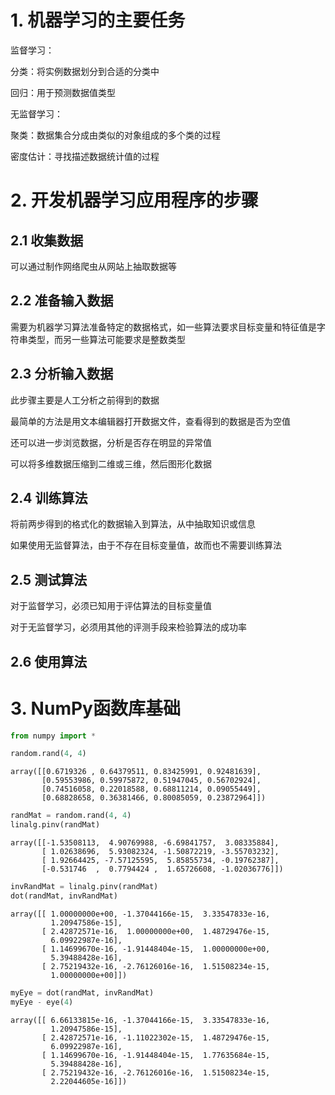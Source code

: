 # 1. 机器学习的主要任务

监督学习：

分类：将实例数据划分到合适的分类中

回归：用于预测数据值类型
       
无监督学习：

聚类：数据集合分成由类似的对象组成的多个类的过程
        
密度估计：寻找描述数据统计值的过程  
 

# 2. 开发机器学习应用程序的步骤

## 2.1 收集数据

可以通过制作网络爬虫从网站上抽取数据等

## 2.2 准备输入数据

需要为机器学习算法准备特定的数据格式，如一些算法要求目标变量和特征值是字符串类型，而另一些算法可能要求是整数类型

## 2.3 分析输入数据

此步骤主要是人工分析之前得到的数据

最简单的方法是用文本编辑器打开数据文件，查看得到的数据是否为空值

还可以进一步浏览数据，分析是否存在明显的异常值

可以将多维数据压缩到二维或三维，然后图形化数据

## 2.4 训练算法

将前两步得到的格式化的数据输入到算法，从中抽取知识或信息

如果使用无监督算法，由于不存在目标变量值，故而也不需要训练算法

## 2.5 测试算法

对于监督学习，必须已知用于评估算法的目标变量值

对于无监督学习，必须用其他的评测手段来检验算法的成功率

## 2.6 使用算法

# 3. NumPy函数库基础


```python
from numpy import *

random.rand(4, 4)
```




    array([[0.6719326 , 0.64379511, 0.83425991, 0.92481639],
           [0.59553986, 0.59975872, 0.51947045, 0.56702924],
           [0.74516058, 0.22018588, 0.68811214, 0.09055449],
           [0.68828658, 0.36381466, 0.80085059, 0.23872964]])




```python
randMat = random.rand(4, 4)
linalg.pinv(randMat)
```




    array([[-1.53508113,  4.90769988, -6.69841757,  3.08335884],
           [ 1.02638696,  5.93082324, -1.50872219, -3.55703232],
           [ 1.92664425, -7.57125595,  5.85855734, -0.19762387],
           [-0.531746  ,  0.7794424 ,  1.65726608, -1.02036776]])




```python
invRandMat = linalg.pinv(randMat)
dot(randMat, invRandMat)
```




    array([[ 1.00000000e+00, -1.37044166e-15,  3.33547833e-16,
             1.20947586e-15],
           [ 2.42872571e-16,  1.00000000e+00,  1.48729476e-15,
             6.09922987e-16],
           [ 1.14699670e-16, -1.91448404e-15,  1.00000000e+00,
             5.39488428e-16],
           [ 2.75219432e-16, -2.76126016e-16,  1.51508234e-15,
             1.00000000e+00]])




```python
myEye = dot(randMat, invRandMat)
myEye - eye(4)
```




    array([[ 6.66133815e-16, -1.37044166e-15,  3.33547833e-16,
             1.20947586e-15],
           [ 2.42872571e-16, -1.11022302e-15,  1.48729476e-15,
             6.09922987e-16],
           [ 1.14699670e-16, -1.91448404e-15,  1.77635684e-15,
             5.39488428e-16],
           [ 2.75219432e-16, -2.76126016e-16,  1.51508234e-15,
             2.22044605e-16]])


